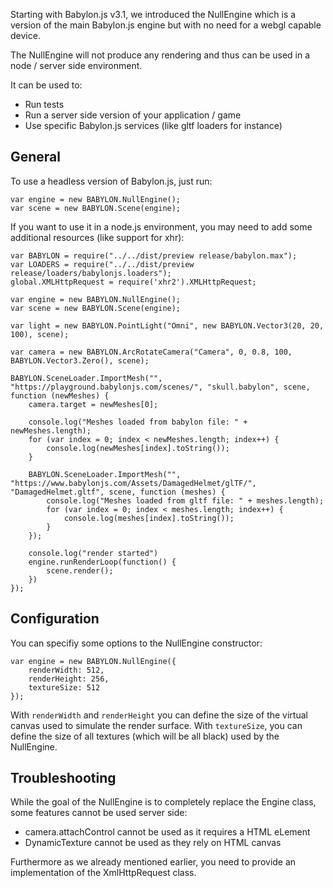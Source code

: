 Starting with Babylon.js v3.1, we introduced the NullEngine which is a version of the main Babylon.js engine but with no need for a webgl capable device.

The NullEngine will not produce any rendering and thus can be used in a node / server side environment.

It can be used to:
- Run tests
- Run a server side version of your application / game
- Use specific Babylon.js services (like gltf loaders for instance)

## General

To use a headless version of Babylon.js, just run:

```
var engine = new BABYLON.NullEngine();
var scene = new BABYLON.Scene(engine);
```

If you want to use it in a node.js environment, you may need to add some additional resources (like support for xhr):

```
var BABYLON = require("../../dist/preview release/babylon.max");
var LOADERS = require("../../dist/preview release/loaders/babylonjs.loaders");
global.XMLHttpRequest = require('xhr2').XMLHttpRequest;

var engine = new BABYLON.NullEngine();
var scene = new BABYLON.Scene(engine);

var light = new BABYLON.PointLight("Omni", new BABYLON.Vector3(20, 20, 100), scene);

var camera = new BABYLON.ArcRotateCamera("Camera", 0, 0.8, 100, BABYLON.Vector3.Zero(), scene);

BABYLON.SceneLoader.ImportMesh("", "https://playground.babylonjs.com/scenes/", "skull.babylon", scene, function (newMeshes) {
    camera.target = newMeshes[0];

    console.log("Meshes loaded from babylon file: " + newMeshes.length);
    for (var index = 0; index < newMeshes.length; index++) {
        console.log(newMeshes[index].toString());
    }

    BABYLON.SceneLoader.ImportMesh("", "https://www.babylonjs.com/Assets/DamagedHelmet/glTF/", "DamagedHelmet.gltf", scene, function (meshes) {
        console.log("Meshes loaded from gltf file: " + meshes.length);
        for (var index = 0; index < meshes.length; index++) {
            console.log(meshes[index].toString());
        }
    });

    console.log("render started")
    engine.runRenderLoop(function() {
        scene.render();
    })
});

```

## Configuration

You can specifiy some options to the NullEngine constructor:

```
var engine = new BABYLON.NullEngine({
    renderWidth: 512,
    renderHeight: 256,
    textureSize: 512
});
```

With `renderWidth` and `renderHeight` you can define the size of the virtual canvas used to simulate the render surface.
With `textureSize`, you can define the size of all textures (which will be all black) used by the NullEngine.

## Troubleshooting

While the goal of the NullEngine is to completely replace the Engine class, some features cannot be used server side:
* camera.attachControl cannot be used as it requires a HTML eLement
* DynamicTexture cannot be used as they rely on HTML canvas

Furthermore as we already mentioned earlier, you need to provide an implementation of the XmlHttpRequest class.

